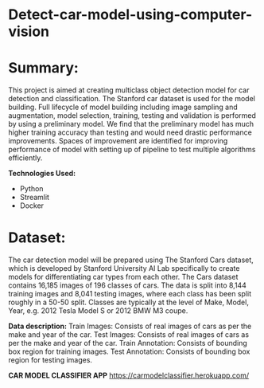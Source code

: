 # Detect-car-model-using-computer-vision
# Summary: 
 This project is aimed at creating multiclass object detection model for car
detection and classification. The Stanford car dataset is used for the model
building. Full lifecycle of model building including image sampling and
augmentation, model selection, training, testing and validation is performed by
using a preliminary model. We find that the preliminary model has much higher
training accuracy than testing and would need drastic performance
improvements. Spaces of improvement are identified for improving performance
of model with setting up of pipeline to test multiple algorithms efficiently. 

**Technologies Used:**
* Python
* Streamlit
* Docker

# Dataset:
The car detection model will be prepared using The Stanford Cars dataset, which is developed by Stanford University AI Lab specifically to create models for differentiating car types from each other.
The Cars dataset contains 16,185 images of 196 classes of cars. The data is split into 8,144 training images and 8,041 testing images, where each class has been split roughly in a 50-50 split. Classes are typically at the level of Make, Model, Year, e.g. 2012 Tesla Model S or 2012 BMW M3 coupe.

**Data description:**
Train Images: Consists of real images of cars as per the make and year of the car.
Test Images: Consists of real images of cars as per the make and year of the car.
Train Annotation: Consists of bounding box region for training images.
Test Annotation: Consists of bounding box region for testing images.

**CAR MODEL CLASSIFIER APP**
https://carmodelclassifier.herokuapp.com/
